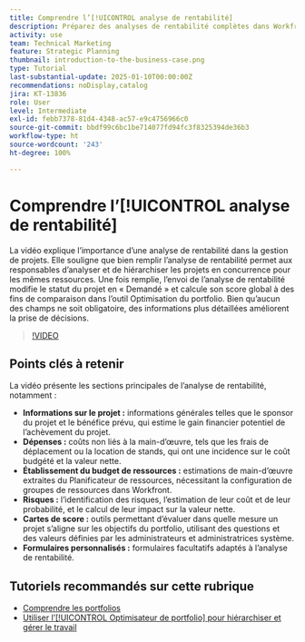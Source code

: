 ```yaml
---
title: Comprendre l’[!UICONTROL analyse de rentabilité]
description: Préparez des analyses de rentabilité complètes dans Workfront pour classer les projets par priorité en incluant des informations détaillées sur les projets, les dépenses, l’analyse de la main-d’œuvre et des risques, des cartes de score et des formulaires personnalisés pour une gestion de portefeuille éclairée.
activity: use
team: Technical Marketing
feature: Strategic Planning
thumbnail: introduction-to-the-business-case.png
type: Tutorial
last-substantial-update: 2025-01-10T00:00:00Z
recommendations: noDisplay,catalog
jira: KT-13836
role: User
level: Intermediate
exl-id: febb7378-81d4-4348-ac57-e9c4756966c0
source-git-commit: bbdf99c6bc1be714077fd94fc3f8325394de36b3
workflow-type: ht
source-wordcount: '243'
ht-degree: 100%

---
```


# Comprendre l’[!UICONTROL analyse de rentabilité]

La vidéo explique l’importance d’une analyse de rentabilité dans la gestion de projets. Elle souligne que bien remplir l’analyse de rentabilité permet aux responsables d’analyser et de hiérarchiser les projets en concurrence pour les mêmes ressources. Une fois remplie, l’envoi de l’analyse de rentabilité modifie le statut du projet en « Demandé » et calcule son score global à des fins de comparaison dans l’outil Optimisation du portfolio. Bien qu’aucun des champs ne soit obligatoire, des informations plus détaillées améliorent la prise de décisions.

>[!VIDEO](https://video.tv.adobe.com/v/3442843/?quality=12&learn=on&enablevpops=1)

## Points clés à retenir

La vidéo présente les sections principales de l’analyse de rentabilité, notamment :

* **Informations sur le projet :** informations générales telles que le sponsor du projet et le bénéfice prévu, qui estime le gain financier potentiel de l’achèvement du projet.
* **Dépenses :** coûts non liés à la main-d’œuvre, tels que les frais de déplacement ou la location de stands, qui ont une incidence sur le coût budgété et la valeur nette.
* **Établissement du budget de ressources :** estimations de main-d’œuvre extraites du Planificateur de ressources, nécessitant la configuration de groupes de ressources dans Workfront.
* **Risques :** l’identification des risques, l’estimation de leur coût et de leur probabilité, et le calcul de leur impact sur la valeur nette.
* **Cartes de score :** outils permettant d’évaluer dans quelle mesure un projet s’aligne sur les objectifs du portfolio, utilisant des questions et des valeurs définies par les administrateurs et administratrices système.
* **Formulaires personnalisés :** formulaires facultatifs adaptés à l’analyse de rentabilité.


## Tutoriels recommandés sur cette rubrique

* [Comprendre les portfolios](/help/portfolios-and-programs/overview-of-adobe-workfront-portfolios.md)
* [Utiliser l’[!UICONTROL Optimisateur de portfolio] pour hiérarchiser et gérer le travail](/help/portfolios-and-programs/prioritize-and-manage-work-with-portfolios.md)
